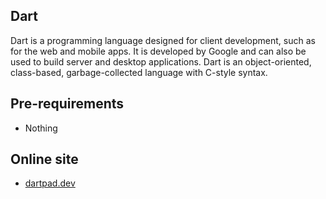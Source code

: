 ## Dart

Dart is a programming language designed for client development, such as for the web and mobile apps. It is developed by Google and can also be used to build server and desktop applications. Dart is an object-oriented, class-based, garbage-collected language with C-style syntax. 

## Pre-requirements

- Nothing

## Online site

- [dartpad.dev](https://dartpad.dev/)

